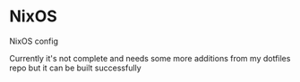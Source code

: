 # NixOS
NixOS config

Currently it's not complete and needs some more additions from my dotfiles repo but it can be built successfully
